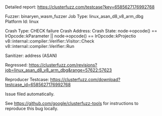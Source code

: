 Detailed report: https://clusterfuzz.com/testcase?key=6585627176992768

Fuzzer: binaryen_wasm_fuzzer
Job Type: linux_asan_d8_v8_arm_dbg
Platform Id: linux

Crash Type: CHECK failure
Crash Address: 
Crash State:
  node->opcode() == IrOpcode::kParameter || node->opcode() == IrOpcode::kProjectio
  v8::internal::compiler::Verifier::Visitor::Check
  v8::internal::compiler::Verifier::Run
  
Sanitizer: address (ASAN)

Regressed: https://clusterfuzz.com/revisions?job=linux_asan_d8_v8_arm_dbg&range=57622:57623

Reproducer Testcase: https://clusterfuzz.com/download?testcase_id=6585627176992768

Issue filed automatically.

See https://github.com/google/clusterfuzz-tools for instructions to reproduce this bug locally.